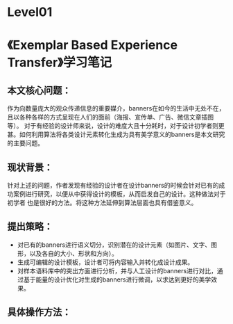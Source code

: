 # Level01

# 《Exemplar Based Experience Transfer》学习笔记

## 本文核心问题：
作为向数量庞大的观众传递信息的重要媒介，banners在如今的生活中无处不在，且以各种各样的方式呈现在人们的面前（海报、宣传单、广告、微信文章插图等）。
对于有经验的设计师来说，设计的难度大且十分耗时，对于设计初学者则更甚。如何利用算法将各类设计元素转化生成为具有美学意义的banners是本文研究的主要问题。

## 现状背景：
针对上述的问题，作者发现有经验的设计者在设计banners的时候会针对已有的成功案例进行研究，以便从中获得设计的模板，从而启发自己的设计。这种做法对于初学者
也是很好的方法。将这种方法延伸到算法层面也具有借鉴意义。

## 提出策略：
* 对已有的banners进行语义切分，识别潜在的设计元素（如图片、文字、图形，以及各自的大小、形状和方向）。
* 生成可编辑的设计模板，设计者可将内容输入并转化成设计成果。
* 对样本语料库中的突出方面进行分析，并与人工设计的banners进行对比，通过基于能量的设计优化对生成的banners进行微调，以求达到更好的美学效果。

## 具体操作方法：
